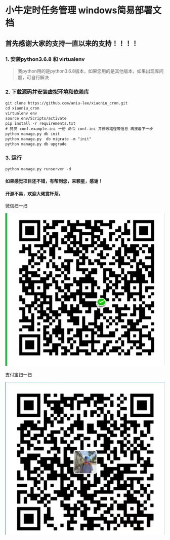 # 小牛定时任务管理 windows简易部署文档

## 首先感谢大家的支持一直以来的支持！！！！

### 1. 安装python3.6.8 和 virtualenv

> 我python用的是python3.6.8版本，如果您用的是其他版本，如果出现库问题，可自行解决

### 2. 下载源码并安装虚拟环境和依赖库

```shell script
git clone https://github.com/aniu-lee/xiaoniu_cron.git
cd xiaoniu_cron
virtualenv env
source env/Scripts/activate
pip install -r requirements.txt
# 拷贝 conf.example.ini 一份 命令 conf.ini 并修改路径等信息 再接着下一步
python manage.py db init
python manage.py  db migrate -m "init"
python manage.py db upgrade
```

### 3. 运行

```shell script
python manage.py runserver -d
```



#### 如果感觉项目还不错，有帮到您，来颗星，感谢！

#### 开源不易，欢迎大佬赏杯茶。

微信扫一扫

[![微信扫一扫](weixin.jpg "微信扫码打赏")]()

支付宝扫一扫

[![支付宝扫一扫](ali.jpg "微信扫码打赏")]()
